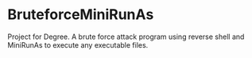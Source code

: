 # BruteforceMiniRunAs
Project for Degree. A brute force attack program using reverse shell and MiniRunAs to execute any executable files.
